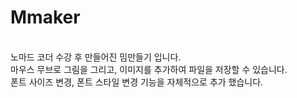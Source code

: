 # Mmaker
<br>노마드 코더 수강 후 만들어진 밈만들기 입니다.<br>
마우스 무브로 그림을 그리고, 이미지를 추가하여 파일을 저장할 수 있습니다.<br>
폰트 사이즈 변경, 폰트 스타일 변경 기능을 자체적으로 추가 했습니다.
